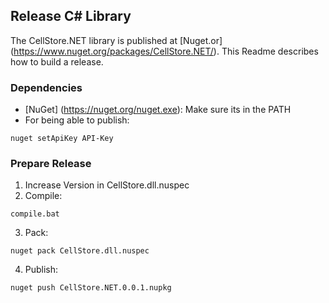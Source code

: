 ## Release C# Library

The CellStore.NET library is published at [Nuget.or] (https://www.nuget.org/packages/CellStore.NET/). 
This Readme describes how to build a release.

### Dependencies

- [NuGet] (https://nuget.org/nuget.exe): Make sure its in the PATH
- For being able to publish:

```
nuget setApiKey API-Key
```

### Prepare Release

1. Increase Version in CellStore.dll.nuspec
2. Compile: 
```
compile.bat
```
3. Pack:
```
nuget pack CellStore.dll.nuspec
```
4. Publish:
```
nuget push CellStore.NET.0.0.1.nupkg
```
